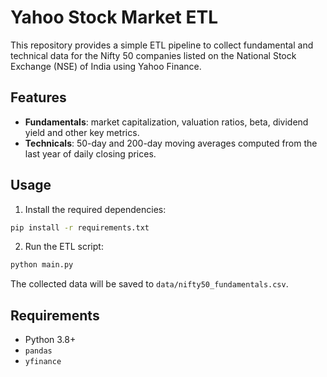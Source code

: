 # Yahoo Stock Market ETL

This repository provides a simple ETL pipeline to collect fundamental and technical data for the Nifty 50 companies listed on the National Stock Exchange (NSE) of India using Yahoo Finance.

## Features

- **Fundamentals**: market capitalization, valuation ratios, beta, dividend yield and other key metrics.
- **Technicals**: 50-day and 200-day moving averages computed from the last year of daily closing prices.

## Usage

1. Install the required dependencies:

```bash
pip install -r requirements.txt
```

2. Run the ETL script:

```bash
python main.py
```

The collected data will be saved to `data/nifty50_fundamentals.csv`.

## Requirements

- Python 3.8+
- `pandas`
- `yfinance`

